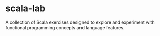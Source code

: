 # scala-lab
A collection of Scala exercises designed to explore and experiment with functional programming concepts and language features.
